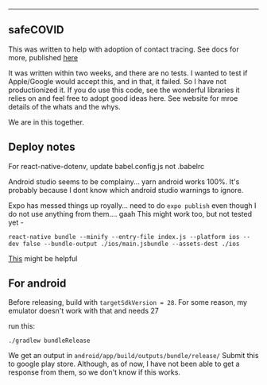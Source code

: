 ---------
safeCOVID
---------

This was written to help with adoption of contact tracing. See docs for more, published [here](https://safeCOVID.org)

It was written within two weeks, and there are no tests.
I wanted to test if Apple/Google would accept this, and in that, it failed. So I have not productionized it.
If you do use this code, see the wonderful libraries it relies on and feel free to adopt good ideas here. See website for mroe details of the whats and the whys.

We are in this together.


Deploy notes
------


For react-native-dotenv, update babel.config.js not .babelrc

Android studio seems to be complainy... yarn android works 100%. It's probably because I dont know which android studio warnings to ignore.

Expo has messed things up royally... need to do `expo publish` even though I do not use anything from them.... gaah
This might work too, but not tested yet - 
```
react-native bundle --minify --entry-file index.js --platform ios --dev false --bundle-output ./ios/main.jsbundle --assets-dest ./ios
```
[This](https://medium.com/reactbrasil/being-free-from-expo-in-react-native-apps-310034a3729) might be helpful


For android
-----
Before releasing, build with `targetSdkVersion = 28`.
For some reason, my emulator doesn't work with that and needs 27

run this:
```
./gradlew bundleRelease
```

We get an output in `android/app/build/outputs/bundle/release/`
Submit this to google play store. Although, as of now, I have not been able to get a response from them, so we don't know if this works.


